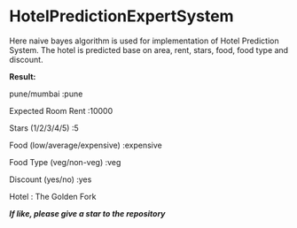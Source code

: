# HotelPredictionExpertSystem
Here naive bayes algorithm is used for implementation of Hotel Prediction System.
The hotel is predicted base on area, rent, stars, food, food type and discount.

<b>Result:</b>

pune/mumbai :pune

Expected Room Rent :10000

Stars (1/2/3/4/5) :5

Food (low/average/expensive) :expensive

Food Type (veg/non-veg) :veg

Discount (yes/no) :yes

Hotel :  The Golden Fork

***If like, please give a star to the repository***
